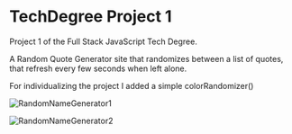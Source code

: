 # TechDegree Project 1


Project 1 of the Full Stack JavaScript Tech Degree.

A Random Quote Generator site that randomizes between a list of quotes, that refresh every few seconds when left alone. 

For individualizing the project I added a simple colorRandomizer()

![RandomNameGenerator1](https://user-images.githubusercontent.com/54726803/115058013-c1ef8800-9eb2-11eb-84c9-f3e9ea521901.png)

![RandomNameGenerator2](https://user-images.githubusercontent.com/54726803/115058025-c61ba580-9eb2-11eb-96df-f47a52e2e2af.png)


